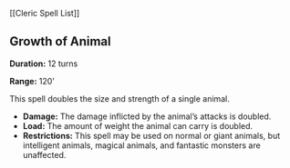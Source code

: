 [[Cleric Spell List]]

## Growth of Animal

**Duration:** 12 turns

**Range:** 120’

This spell doubles the size and strength of a single animal.

- **Damage:** The damage inflicted by the animal’s attacks is doubled.
- **Load:** The amount of weight the animal can carry is doubled.
- **Restrictions:** This spell may be used on normal or giant animals, but intelligent animals, magical animals, and fantastic monsters are unaffected.